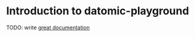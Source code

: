 # Introduction to datomic-playground

TODO: write [great documentation](http://jacobian.org/writing/great-documentation/what-to-write/)
